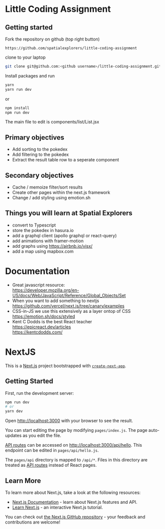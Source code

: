 # Little Coding Assignment

## Getting started
Fork the repository on github (top right button)
```
https://github.com/spatialexplorers/little-coding-assignment
```
clone to your laptop
```sh
git clone git@github.com:<github username>/little-coding-assignment.git
```
Install packages and run
```sh
yarn
yarn run dev
```
or
```sh
npm install
npm run dev
```

The main file to edit is components/list/List.jsx

## Primary objectives
- Add sorting to the pokedex
- Add filtering to the pokedex
- Extract the result table row to a seperate component

## Secondary objectives
- Cache / memoize filter/sort results
- Create other pages within the next.js framework
- Change / add styling using emotion.sh

## Things you will learn at Spatial Explorers
- convert to Typescript
- store the pokedex in hasura.io
- add a graphql client (apollo graphql or react-query)
- add animations with framer-motion
- add graphs using https://airbnb.io/visx/
- add a map using mapbox.com


# Documentation
- Great javascript resource:  
  https://developer.mozilla.org/en-US/docs/Web/JavaScript/Reference/Global_Objects/Set
- When you want to add something to nextjs  
  https://github.com/vercel/next.js/tree/canary/examples
- CSS-in-JS we use this extensively as a layer ontop of CSS  
  https://emotion.sh/docs/styled
- Kent C Dodds is the best React teacher   
  https://epicreact.dev/articles  
  https://kentcdodds.com/


# NextJS

This is a [Next.js](https://nextjs.org/) project bootstrapped with [`create-next-app`](https://github.com/vercel/next.js/tree/canary/packages/create-next-app).

## Getting Started

First, run the development server:

```bash
npm run dev
# or
yarn dev
```

Open [http://localhost:3000](http://localhost:3000) with your browser to see the result.

You can start editing the page by modifying `pages/index.js`. The page auto-updates as you edit the file.

[API routes](https://nextjs.org/docs/api-routes/introduction) can be accessed on [http://localhost:3000/api/hello](http://localhost:3000/api/hello). This endpoint can be edited in `pages/api/hello.js`.

The `pages/api` directory is mapped to `/api/*`. Files in this directory are treated as [API routes](https://nextjs.org/docs/api-routes/introduction) instead of React pages.

## Learn More

To learn more about Next.js, take a look at the following resources:

- [Next.js Documentation](https://nextjs.org/docs) - learn about Next.js features and API.
- [Learn Next.js](https://nextjs.org/learn) - an interactive Next.js tutorial.

You can check out [the Next.js GitHub repository](https://github.com/vercel/next.js/) - your feedback and contributions are welcome!
